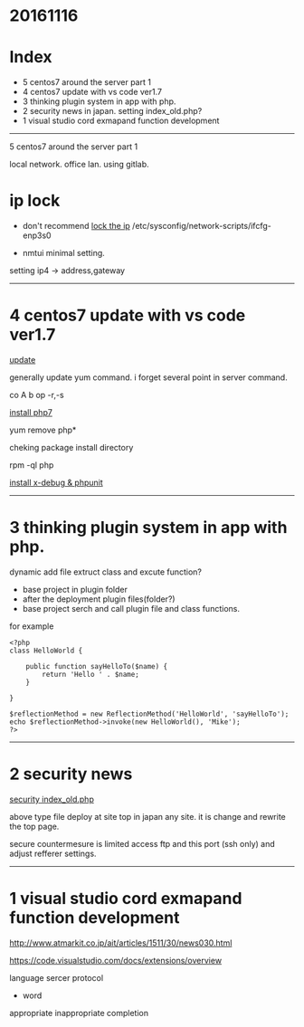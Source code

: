 # 20161116

# Index
- 5 centos7 around the server part 1
- 4 centos7 update with vs code ver1.7
- 3 thinking plugin system in app with php.
- 2 security news in japan. setting index_old.php?
- 1 visual studio cord exmapand function development


---------------------------------
5 centos7 around the server part 1

local network. office lan. using gitlab.

# ip lock
- don't recommend
[lock the ip](http://qiita.com/tukiyo3/items/67182edee4f937e7f707)
/etc/sysconfig/network-scripts/ifcfg-enp3s0

- nmtui minimal setting.

setting ip4 -> 
address,gateway


---------------------------------

# 4 centos7 update with vs code ver1.7

[update](http://sh-yoshida.hatenablog.com/entry/2016/09/26/120000)

generally update yum command.
i forget several point in server command.

co A b
op -r,-s

[install php7](http://qiita.com/inakadegaebal/items/b57cf10339978d638305)

yum remove php*


cheking package install directory

rpm -ql php

[install x-debug & phpunit](http://d.hatena.ne.jp/yk5656/20140122/1391124017)




----------------------------------

# 3 thinking plugin system in app with php.

dynamic add file extruct class and excute function?

- base project in plugin folder
- after the deployment plugin files(folder?)
- base project serch and call plugin file and class functions.

for example

```
<?php
class HelloWorld {

    public function sayHelloTo($name) {
        return 'Hello ' . $name;
    }

}

$reflectionMethod = new ReflectionMethod('HelloWorld', 'sayHelloTo');
echo $reflectionMethod->invoke(new HelloWorld(), 'Mike');
?>

```




----------------------

# 2 security news

[security index_old.php](http://internet.watch.impress.co.jp/docs/news/1029890.html)

above type file deploy at site top in japan any site.
it is change and rewrite the top page.

secure countermesure is limited access ftp and this port (ssh only) and adjust refferer settings.


----------------------

# 1 visual studio cord exmapand function development

http://www.atmarkit.co.jp/ait/articles/1511/30/news030.html

https://code.visualstudio.com/docs/extensions/overview


language sercer protocol


- word

appropriate inappropriate
completion


